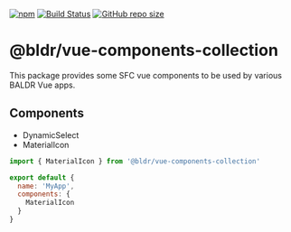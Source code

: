[![npm](https://img.shields.io/npm/v/baldr.svg)](https://www.npmjs.com/package/baldr)
[![Build Status](https://travis-ci.org/Josef-Friedrich/baldr.svg?branch=master)](https://travis-ci.org/Josef-Friedrich/baldr)
[![GitHub repo size](https://img.shields.io/github/repo-size/Josef-Friedrich/baldr.svg)](https://github.com/Josef-Friedrich/baldr)

# @bldr/vue-components-collection

This package provides some SFC vue components to be used by various
BALDR Vue apps.

## Components

* DynamicSelect
* MaterialIcon

```js
import { MaterialIcon } from '@bldr/vue-components-collection'

export default {
  name: 'MyApp',
  components: {
    MaterialIcon
  }
}
```